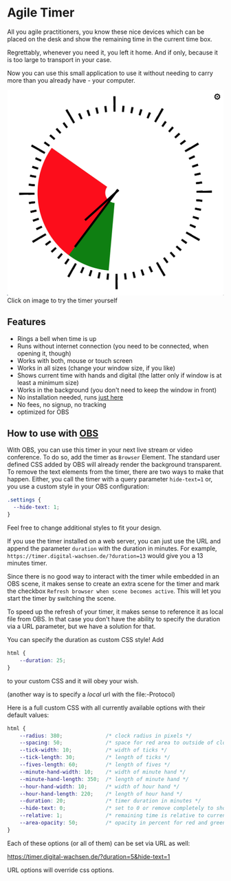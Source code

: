 # Agile Timer

All you agile practitioners, you know these nice devices which can be placed on the desk and show the remaining time in the current time box.

Regrettably, whenever you need it, you left it home. And if only, because it is too large to transport in your case.

Now you can use this small application to use it without needing to carry more than you already have - your computer.

[![Timer](timer.png)](https://jschirrmacher.github.io/timer/?duration=20&opacity=100)
Click on image to try the timer yourself

## Features

- Rings a bell when time is up
- Runs without internet connection (you need to be connected, when opening it, though)
- Works with both, mouse or touch screen
- Works in all sizes (change your window size, if you like)
- Shows current time with hands and digital (the latter only if window is at least a minimum size)
- Works in the background (you don't need to keep the window in front)
- No installation needed, runs [just here](https://jschirrmacher.github.io/timer)
- No fees, no signup, no tracking
- optimized for OBS

## How to use with [OBS](https://obsproject.com/)

With OBS, you can use this timer in your next live stream or video conference. To do so, add the timer as `Browser` Element.
The standard user defined CSS added by OBS will already render the background transparent.
To remove the text elements from the timer, there are two ways to make that happen. Either,
you call the timer with a query parameter `hide-text=1` or, you use a custom style in your
 OBS configuration:

```CSS
.settings {
  --hide-text: 1;
}
```

Feel free to change additional styles to fit your design.

If you use the timer installed on a web server, you can just use the URL and append the parameter `duration` with the duration in minutes.
For example, `https://timer.digital-wachsen.de/?duration=13` would give you a 13 minutes timer.

Since there is no good way to interact with the timer while embedded in an OBS scene, it makes sense to create an extra scene for the timer and mark the checkbox `Refresh browser when scene becomes active`.
This will let you start the timer by switching the scene.

To speed up the refresh of your timer, it makes sense to reference it as local file from OBS.
In that case you don't have the ability to specify the duration via a URL parameter, but we have a solution for that.

You can specify the duration as custom CSS style!
Add

```CSS
html {
    --duration: 25;
}
```

to your custom CSS and it will obey your wish.

(another way is to specify a _local_ url with the file:-Protocol)

Here is a full custom CSS with all currently available options with their default values:

```CSS
html {
    --radius: 380;              /* clock radius in pixels */
    --spacing: 50;              /* space for red area to outside of clock */
    --tick-width: 10;           /* width of ticks */
    --tick-length: 30;          /* length of ticks */
    --fives-length: 60;         /* length of fives */
    --minute-hand-width: 10;    /* width of minute hand */
    --minute-hand-length: 350;  /* length of minute hand */
    --hour-hand-width: 10;      /* width of hour hand */
    --hour-hand-length: 220;    /* length of hour hand */
    --duration: 20;             /* timer duration in minutes */
    --hide-text: 0;             /* set to 0 or remove completely to show the texts */
    --relative: 1;              /* remaining time is relative to current minute hand position, set to 0 to run to 12 */
    --area-opacity: 50;         /* opacity in percent for red and green areas */
}
```

Each of these options (or all of them) can be set via URL as well:

https://timer.digital-wachsen.de/?duration=5&hide-text=1

URL options will override css options.
